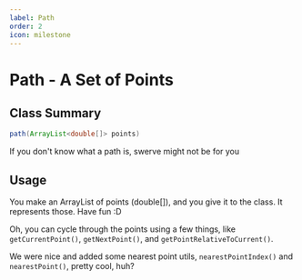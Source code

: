 ```yaml
---
label: Path
order: 2
icon: milestone
---
```


# Path - A Set of Points

## Class Summary
```java
path(ArrayList<double[]> points)
```
If you don't know what a path is, swerve might not be for you

## Usage
You make an ArrayList of points (double[]), and you give it to the class. It represents those. Have fun :D

Oh, you can cycle through the points using a few things, like `getCurrentPoint()`, `getNextPoint()`, and `getPointRelativeToCurrent()`.

We were nice and added some nearest point utils, `nearestPointIndex()` and `nearestPoint()`, pretty cool, huh?